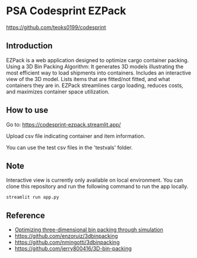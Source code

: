 PSA Codesprint EZPack
====
https://github.com/teoks0199/codesprint

## Introduction

EZPack is a web application designed to optimize cargo container packing. Using a 3D Bin Packing Algorithm:
It generates 3D models illustrating the most efficient way to load shipments into containers.
Includes an interactive view of the 3D model.
Lists items that are fitted/not fitted, and what containers they are in.
EZPack streamlines cargo loading, reduces costs, and maximizes container space utilization.

## How to use
Go to: https://codesprint-ezpack.streamlit.app/

Upload csv file indicating container and item information.

You can use the test csv files in the 'testvals' folder.

## Note
Interactive view is currently only available on local environment.
You can clone this repository and run the following command to run the app locally.
```
streamlit run app.py
```
## Reference

* [Optimizing three-dimensional bin packing through simulation](https://github.com/jerry800416/3dbinpacking/blob/master/reference/OPTIMIZING%20THREE-DIMENSIONAL%20BIN%20PACKING%20THROUGH%20SIMULATION.pdf)
* https://github.com/enzoruiz/3dbinpacking
* https://github.com/nmingotti/3dbinpacking
* https://github.com/jerry800416/3D-bin-packing

